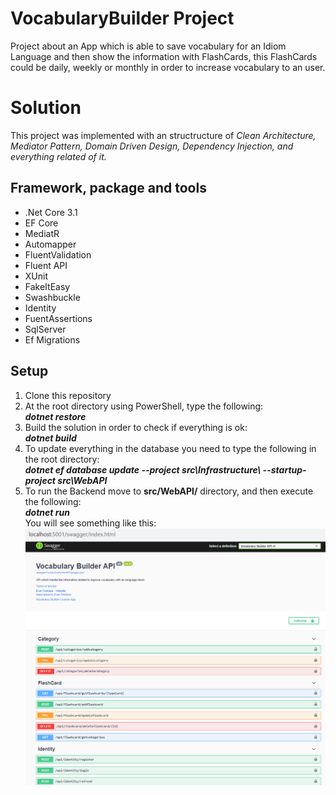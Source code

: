 # VocabularyBuilder Project
Project about an App which is able to save vocabulary for an Idiom Language and then show the information with FlashCards, this FlashCards could be daily, weekly or monthly in order to increase vocabulary to an user.

# Solution
This project was implemented with an structructure of _Clean Architecture, Mediator Pattern, Domain Driven Design, Dependency Injection, and everything related of it._

## Framework, package and tools
- .Net Core 3.1
- EF Core
- MediatR
- Automapper
- FluentValidation
- Fluent API
- XUnit
- FakeItEasy
- Swashbuckle
- Identity
- FuentAssertions
- SqlServer
- Ef Migrations


## Setup

1. Clone this repository
2. At the root directory using PowerShell, type the following:<br/>
  **_dotnet restore_**
3. Build the solution in order to check if everything is ok:<br/>
**_dotnet build_**
4. To update everything in the database you need to type the following in the root directory:<br/>
**_dotnet ef database update --project src\Infrastructure\ --startup-project src\WebAPI_**
5. To run the Backend move to **src/WebAPI/** directory, and then execute the following:<br/>
**_dotnet run_** <br/>
You will see something like this:<br/>
![alt text](https://github.com/ever1509/VocabularyBuilder/blob/master/images/APIDemo.PNG?raw=true)
